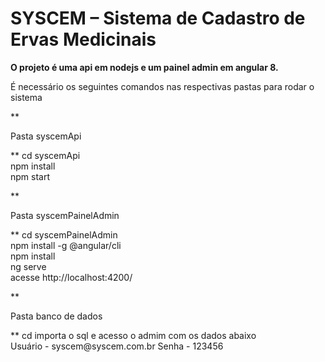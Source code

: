 # SYSCEM – Sistema de Cadastro de Ervas Medicinais


**<p>O projeto é uma api em  nodejs e um painel admin em  angular 8.<p>**
É necessário os seguintes comandos nas respectivas pastas para rodar o sistema

<p>
**<p>Pasta syscemApi<p>**
cd syscemApi<br/>
npm install<br/>
npm start<br/>

<p>
**<p>Pasta syscemPainelAdmin<p>**
cd syscemPainelAdmin<br/>
npm install -g @angular/cli<br/>
npm install <br/>
ng serve<br/>
acesse http://localhost:4200/

<p>
**<p>Pasta banco de dados<p>**
cd importa o sql e acesso o admim com os dados abaixo<br/>
Usuário - syscem@syscem.com.br
Senha - 123456

